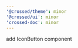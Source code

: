 ```yaml
---
'@crossed/theme': minor
'@crossed/ui': minor
'crossed-doc': minor
---
```


add IconButton component
